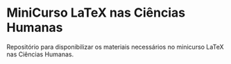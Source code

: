 # MiniCurso LaTeX nas Ciências Humanas
Repositório para disponibilizar os materiais necessários no minicurso LaTeX nas Ciências Humanas.

